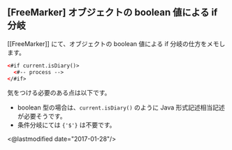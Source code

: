 ## [FreeMarker] オブジェクトの boolean 値による if 分岐

[[FreeMarker]] にて、オブジェクトの boolean 値による if 分岐の仕方をメモします。

```xml
<#if current.isDiary()>
  <#-- process -->
</#if>
```

気をつける必要のある点は以下です。

* boolean 型の場合は、`current.isDiary()` のように Java 形式記述相当記述が必要そうです。
* 条件分岐にては `{'$'}` は不要です。

<@lastmodified date="2017-01-28"/>
